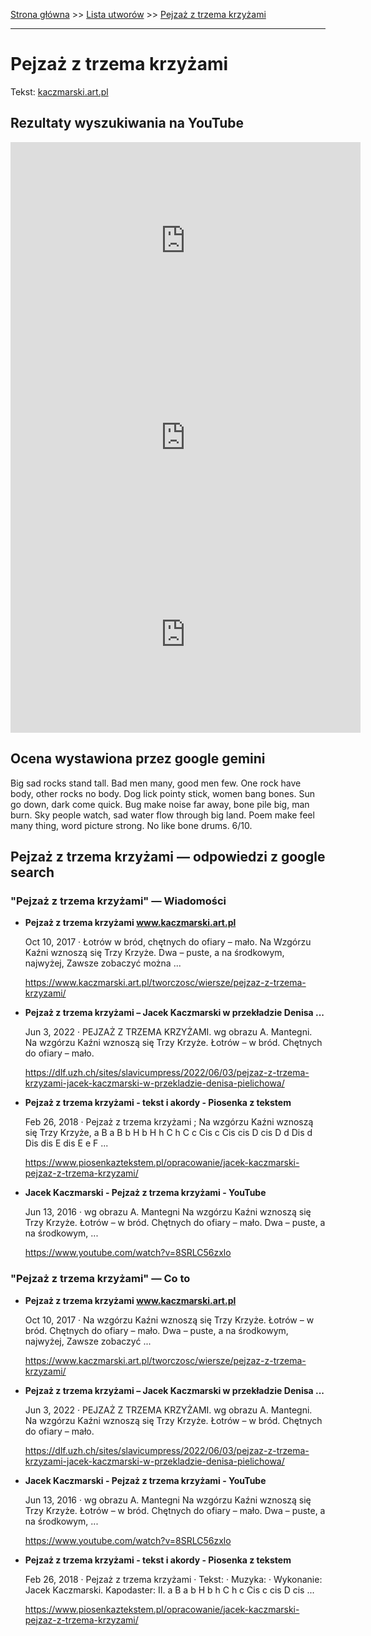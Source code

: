 [Strona główna](../index.md) >> [Lista utworów](../list.md) >> [Pejzaż z trzema krzyżami](408.md)

---

# Pejzaż z trzema krzyżami

Tekst: [kaczmarski.art.pl](https://www.kaczmarski.art.pl/tworczosc/wiersze/pejzaz-z-trzema-krzyzami/)

## Rezultaty wyszukiwania na YouTube

<iframe width="560" height="315" src="https://www.youtube.com/embed/6bXovX1af6s?si=IdontcarewhotheIRSsendsImnotpayingtaxes" title="YouTube video player" frameborder="0" allow="accelerometer; autoplay; clipboard-write; encrypted-media; gyroscope; picture-in-picture; web-share" referrerpolicy="strict-origin-when-cross-origin" allowfullscreen></iframe>

<iframe width="560" height="315" src="https://www.youtube.com/embed/9i4KzCK3lWA?si=IdontcarewhotheIRSsendsImnotpayingtaxes" title="YouTube video player" frameborder="0" allow="accelerometer; autoplay; clipboard-write; encrypted-media; gyroscope; picture-in-picture; web-share" referrerpolicy="strict-origin-when-cross-origin" allowfullscreen></iframe>

<iframe width="560" height="315" src="https://www.youtube.com/embed/tLKEEc_0D7o?si=IdontcarewhotheIRSsendsImnotpayingtaxes" title="YouTube video player" frameborder="0" allow="accelerometer; autoplay; clipboard-write; encrypted-media; gyroscope; picture-in-picture; web-share" referrerpolicy="strict-origin-when-cross-origin" allowfullscreen></iframe>

## Ocena wystawiona przez google gemini

Big sad rocks stand tall. Bad men many, good men few. One rock have body, other rocks no body. Dog lick pointy stick, women bang bones. Sun go down, dark come quick. Bug make noise far away, bone pile big, man burn. Sky people watch, sad water flow through big land. Poem make feel many thing, word picture strong. No like bone drums. 6/10.


## Pejzaż z trzema krzyżami — odpowiedzi z google search

### "Pejzaż z trzema krzyżami" — Wiadomości

- **Pejzaż z trzema krzyżami www.kaczmarski.art.pl**

    Oct 10, 2017  ·  Łotrów w bród, chętnych do ofiary – mało. Na Wzgórzu Kaźni wznoszą się Trzy Krzyże. Dwa – puste, a na środkowym, najwyżej, Zawsze zobaczyć można ... 

   <https://www.kaczmarski.art.pl/tworczosc/wiersze/pejzaz-z-trzema-krzyzami/>
- **Pejzaż z trzema krzyżami – Jacek Kaczmarski w przekładzie Denisa ...**

    Jun 3, 2022  ·  PEJZAŻ Z TRZEMA KRZYŻAMI. wg obrazu A. Mantegni. Na wzgórzu Kaźni wznoszą się Trzy Krzyże. Łotrów – w bród. Chętnych do ofiary – mało. 

   <https://dlf.uzh.ch/sites/slavicumpress/2022/06/03/pejzaz-z-trzema-krzyzami-jacek-kaczmarski-w-przekladzie-denisa-pielichowa/>
- **Pejzaż z trzema krzyżami - tekst i akordy - Piosenka z tekstem**

    Feb 26, 2018  ·  Pejzaż z trzema krzyżami ; Na wzgórzu Kaźni wznoszą się Trzy Krzyże, a B a B b H b H h C h C c Cis c Cis cis D cis D d Dis d Dis dis E dis E e F ... 

   <https://www.piosenkaztekstem.pl/opracowanie/jacek-kaczmarski-pejzaz-z-trzema-krzyzami/>
- **Jacek Kaczmarski - Pejzaż z trzema krzyżami - YouTube**

    Jun 13, 2016  ·  wg obrazu A. Mantegni Na wzgórzu Kaźni wznoszą się Trzy Krzyże. Łotrów – w bród. Chętnych do ofiary – mało. Dwa – puste, a na środkowym, ... 

   <https://www.youtube.com/watch?v=8SRLC56zxlo>

### "Pejzaż z trzema krzyżami" — Co to

- **Pejzaż z trzema krzyżami www.kaczmarski.art.pl**

    Oct 10, 2017  ·  Na wzgórzu Kaźni wznoszą się Trzy Krzyże. Łotrów – w bród. Chętnych do ofiary – mało. Dwa – puste, a na środkowym, najwyżej, Zawsze zobaczyć ... 

   <https://www.kaczmarski.art.pl/tworczosc/wiersze/pejzaz-z-trzema-krzyzami/>
- **Pejzaż z trzema krzyżami – Jacek Kaczmarski w przekładzie Denisa ...**

    Jun 3, 2022  ·  PEJZAŻ Z TRZEMA KRZYŻAMI. wg obrazu A. Mantegni. Na wzgórzu Kaźni wznoszą się Trzy Krzyże. Łotrów – w bród. Chętnych do ofiary – mało. 

   <https://dlf.uzh.ch/sites/slavicumpress/2022/06/03/pejzaz-z-trzema-krzyzami-jacek-kaczmarski-w-przekladzie-denisa-pielichowa/>
- **Jacek Kaczmarski - Pejzaż z trzema krzyżami - YouTube**

    Jun 13, 2016  ·  wg obrazu A. Mantegni Na wzgórzu Kaźni wznoszą się Trzy Krzyże. Łotrów – w bród. Chętnych do ofiary – mało. Dwa – puste, a na środkowym, ... 

   <https://www.youtube.com/watch?v=8SRLC56zxlo>
- **Pejzaż z trzema krzyżami - tekst i akordy - Piosenka z tekstem**

    Feb 26, 2018  ·  Pejzaż z trzema krzyżami · Tekst: · Muzyka: · Wykonanie: Jacek Kaczmarski. Kapodaster: II. a B a b H b h C h c Cis c cis D cis ... 

   <https://www.piosenkaztekstem.pl/opracowanie/jacek-kaczmarski-pejzaz-z-trzema-krzyzami/>

